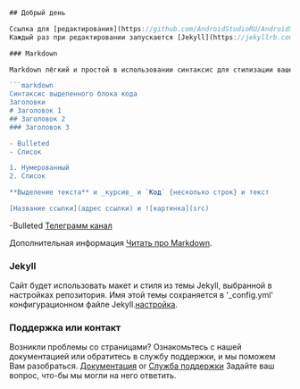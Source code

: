 ```javascript
## Добрый день

Ссылка для [редактирования](https://github.com/AndroidStudioRU/AndroidStudioRu.github.io/edit/master/README.md) поддержка и предварительного просмотр контента для сайта в файлах Markdown.
Каждый раз при редактировании запускается [Jekyll](https://jekyllrb.com/) для поддержания и сохранения страницы.

### Markdown

Markdown лёгкий и простой в использовании синтаксис для стилизации вашего письма. В него входят

```markdown
Синтаксис выделенного блока кода
Заголовки
# Заголовок 1
## Заголовок 2
### Заголовок 3

- Bulleted
- Список

1. Нумерованный
2. Список

**Выделение текста** и _курсив_ и `Код` {несколько строк} и текст

[Название ссылки](адрес ссылки) и ![картинка](src)
```
-Bulleted [Телеграмм канал](https://t.me/androidstudioru)

Дополнительная информация [Читать про Markdown](https://guides.github.com/features/mastering-markdown/).

### Jekyll 
 Сайт будет использовать макет и стиля из темы Jekyll, выбранной в настройках репозитория. Имя этой темы сохраняется в '_config.yml' конфигурационном файле Jekyll.[настройка](https://github.com/AndroidStudioRU/AndroidStudioRu.github.io/settings).

### Поддержка или контакт
Возникли проблемы со страницами? Ознакомьтесь с нашей документацией или обратитесь в службу поддержки, и мы поможем Вам разобраться.
[Документация](https://help.github.com/categories/github-pages-basics/) or [Служба поддержки](https://github.com/contact) Задайте ваш вопрос, что-бы мы могли на него ответить.
